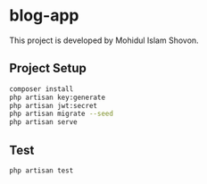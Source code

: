 # blog-app

This project is developed by Mohidul Islam Shovon.

## Project Setup
```sh
composer install
php artisan key:generate
php artisan jwt:secret
php artisan migrate --seed
php artisan serve
```

## Test
```sh
php artisan test
```

